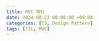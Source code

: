 ```yaml
---
title: MVC 패턴
date: 2024-08-22 00:00:00 +09:00
categories: [CS, Design Pattern]
tags: [TIL, MVC]
---
```


